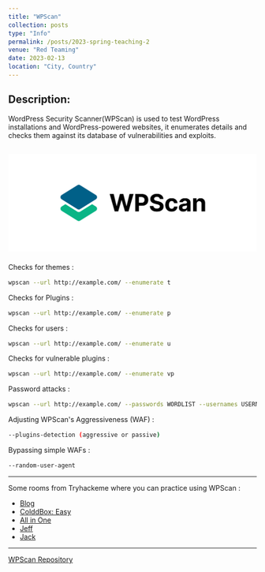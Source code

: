 ```yaml
---
title: "WPScan"
collection: posts
type: "Info"
permalink: /posts/2023-spring-teaching-2
venue: "Red Teaming"
date: 2023-02-13
location: "City, Country"
---
```


## Description:
WordPress Security Scanner(WPScan) is used to test WordPress installations and WordPress-powered websites, it enumerates details and checks them against its database of vulnerabilities and exploits.

![WPScan](/images/wpscan_logo.png)
---
Checks for themes :
```bash
wpscan --url http://example.com/ --enumerate t
```

Checks for Plugins :
```bash
wpscan --url http://example.com/ --enumerate p
```

Checks for users :
```bash
wpscan --url http://example.com/ --enumerate u
```

Checks for vulnerable plugins :
```bash
wpscan --url http://example.com/ --enumerate vp
```

Password attacks :
```bash
wpscan --url http://example.com/ --passwords WORDLIST --usernames USERNAME
```

Adjusting WPScan's Aggressiveness (WAF) :
```bash
--plugins-detection (aggressive or passive)
```

Bypassing simple WAFs :
```bash
--random-user-agent
```
---
Some rooms from Tryhackeme where you can practice using WPScan :
* [Blog](https://tryhackme.com/room/blog)
* [ColddBox: Easy](https://tryhackme.com/room/colddboxeasy)
* [All in One](https://tryhackme.com/room/allinonemj)
* [Jeff](https://tryhackme.com/room/jeff)
* [Jack](https://tryhackme.com/room/jack)

--- 
[WPScan Repository](https://github.com/wpscanteam/wpscan)
